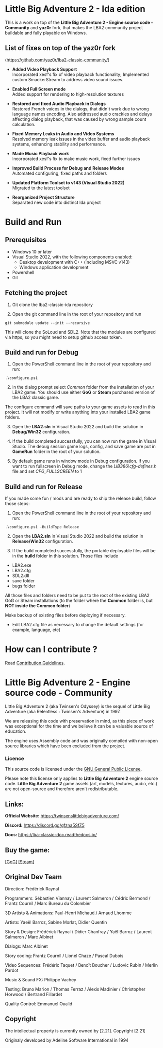 # Little Big Adventure 2 - Ida edition

This is a work on top of the **Little Big Adventure 2 - Engine source code - Community** and **yaz0r** fork, that makes the LBA2 community project buildable and fully playable on Windows.

## List of fixes on top of the **yaz0r** fork 
(https://github.com/yaz0r/lba2-classic-community/)

- **Added Video Playback Support**  
  Incorporated xesf's fix of video playback functionality; Implemented custom SmackerStream to address video sound issues.

- **Enabled Full Screen mode**  
  Added support for rendering to high-resolution textures

- **Restored and fixed Audio Playback in Dialogs**  
  Restored French voices in the dialogs, that didn't work due to wrong language names encoding. Also addressed audio crackles and delays affecting dialog playback, that was caused by wrong sample count calculation.

- **Fixed Memory Leaks in Audio and Video Systems**  
  Resolved memory leak issues in the video buffer and audio playback systems, enhancing stability and performance.

- **Made Music Playback work**  
  Incorporated xesf's fix to make music work, fixed further issues

- **Improved Build Process for Debug and Release Modes**  
  Automated configuring, fixed paths and folders

- **Updated Platform Toolset to v143 (Visual Studio 2022)**  
  Migrated to the latest toolset

- **Reorganized Project Structure**  
  Separated new code into distinct Ida project

# Build and Run

## Prerequisites

- Windows 10 or later
- Visual Studio 2022, with the following components enabled:
  - Desktop development with C++ (including MSVC v143)
  - Windows application development
- Powershell
- Git

## Fetching the project

1. Git clone the lba2-classic-ida repository

1. Open the git command line in the root of your repository and run

```git submodule update --init --recursive```

This will clone the SoLoud and SDL2. Note that the modules are configured via https, so you might need to setup github access token.

## Build and run for Debug

1. Open the PowerShell command line in the root of your repository and run:

```.\configure.ps1```

2. In the dialog prompt select *Common* folder from the installation of your LBA2 game. You should use either **GoG** or **Steam** purchased version of the LBA2 classic game.

The configure command will save paths to your game assets to read in this project. It will not modify or write anything into your installed LBA2 game folders.

3. Open the **LBA2.sln** in Visual Studio 2022 and build the solution in **Debug/Win32** configuration.

4. If the build completed successfully, you can now run the game in Visual Studio. The debug session game logs, config, and save game are put in **GameRun** folder in the root of your solution.

5. By default game runs in window mode in Debug configuration. If you want to run fullscreen in Debug mode, change the *LIB386\cfg-defines.h* file and set *CFG_FULLSCREEN* to 1

## Build and run for Release

If you made some fun / mods and are ready to ship the release build, follow those steps: 

1. Open the PowerShell command line in the root of your repository and run:

```.\configure.ps1 -BuildType Release```

2. Open the **LBA2.sln** in Visual Studio 2022 and build the solution in **Release/Win32** configuration.

3. If the build completed successfully, the portable deployable files will be in the **build** folder in this solution. Those files include
- LBA2.exe
- LBA2.cfg
- SDL2.dll
- save folder
- bugs folder

All those files and folders need to be put to the root of the existing LBA2 GoG or Steam installations (to the folder where the **Common** folder is, but **NOT inside the Common folder**)

Make backup of existing files before deploying if necessary.

- Edit LBA2.cfg file as necessary to change the default settings (for example, language, etc)

# How can I contribute ?

Read [Contribution Guidelines](https://github.com/pleasenophp/lba2-classic-ida/blob/main/CONTRIBUTING.md).

# Little Big Adventure 2 - Engine source code - Community

Little Big Adventure 2 (aka Twinsen's Odyssey) is the sequel of Little Big Adventure (aka Relentless : Twinsen's Adventure) in 1997.

We are releasing this code with preservation in mind, as this piece of work was exceptional for the time and we believe it can be a valuable source of education.

The engine uses Assembly code and was originally compiled with non-open source libraries which have been excluded from the project. 

### Licence
This source code is licensed under the [GNU General Public License](https://github.com/2point21/lba2-classic-community/blob/main/LICENSE).

Please note this license only applies to **Little Big Adventure 2** engine source code. **Little Big Adventure 2** game assets (art, models, textures, audio, etc.) are not open-source and therefore aren't redistributable.

## Links:
**Official Website:** https://twinsenslittlebigadventure.com/

**Discord:** https://discord.gg/gfzna5SfZ5

**Docs:** https://lba-classic-doc.readthedocs.io/

## Buy the game:
 [[GoG]](https://www.gog.com/game/little_big_adventure_2)  [[Steam]](https://store.steampowered.com/app/398000/Little_Big_Adventure_2/)

## Original Dev Team
Direction: Frédérick Raynal

Programmers: Sébastien Viannay / Laurent Salmeron / Cédric Bermond / Frantz Cournil / Marc Bureau du Colombier

3D Artists & Animations: Paul-Henri Michaud / Arnaud Lhomme

Artists: Yaeël Barroz, Sabine Morlat, Didier Quentin

Story & Design: Frédérick Raynal / Didier Chanfray / Yaël Barroz / Laurent Salmeron / Marc Albinet

Dialogs: Marc Albinet

Story coding: Frantz Cournil / Lionel Chaze / Pascal Dubois

Video Sequences: Frédéric Taquet / Benoît Boucher / Ludovic Rubin / Merlin Pardot

Music & Sound FX: Philippe Vachey

Testing: Bruno Marion / Thomas Ferraz / Alexis Madinier / Christopher Horwood / Bertrand Fillardet

Quality Control: Emmanuel Oualid

## Copyright
The intellectual property is currently owned by [2.21]. Copyright [2.21]

Originaly developed by Adeline Software International in 1994
